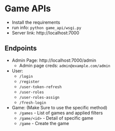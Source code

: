 # Game APIs

- Install the requirements
- run info: `python game_api/wsgi.py`
- Server link: http://localhost:7000

## Endpoints

- Admin Page: http://localhost:7000/admin
    - Admin page creds: `admin@example.com/admin`
- User:
    - `/login`
    - `/register`
    - `/user-token-refresh`
    - `/user-roles`
    - `/user-roles-assign`
    - `/fresh-login`
- Game: (Make Sure to use the specific method)
    - `/games` - List of games and applied filters
    - `/game/<id>` - Detail of specific game
    - `/game` - Create the game
